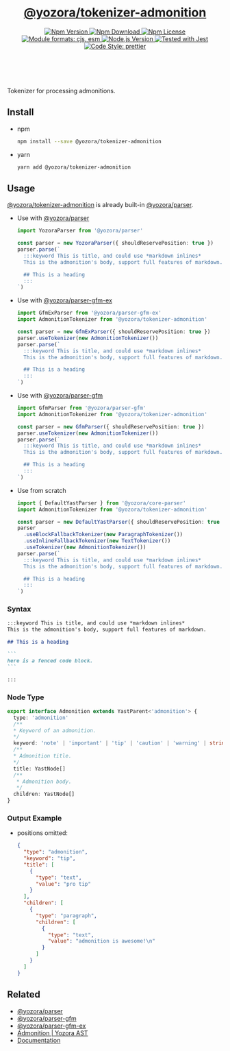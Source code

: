 <header>
  <h1 align="center">
    <a href="https://github.com/guanghechen/yozora/tree/master/tokenizers/admonition#readme">@yozora/tokenizer-admonition</a>
  </h1>
  <div align="center">
    <a href="https://www.npmjs.com/package/@yozora/tokenizer-admonition">
      <img
        alt="Npm Version"
        src="https://img.shields.io/npm/v/@yozora/tokenizer-admonition.svg"
      />
    </a>
    <a href="https://www.npmjs.com/package/@yozora/tokenizer-admonition">
      <img
        alt="Npm Download"
        src="https://img.shields.io/npm/dm/@yozora/tokenizer-admonition.svg"
      />
    </a>
    <a href="https://www.npmjs.com/package/@yozora/tokenizer-admonition">
      <img
        alt="Npm License"
        src="https://img.shields.io/npm/l/@yozora/tokenizer-admonition.svg"
      />
    </a>
    <a href="#install">
      <img
        alt="Module formats: cjs, esm"
        src="https://img.shields.io/badge/module_formats-cjs%2C%20esm-green.svg"
      />
    </a>
    <a href="https://github.com/nodejs/node">
      <img
        alt="Node.js Version"
        src="https://img.shields.io/node/v/@yozora/tokenizer-admonition"
      />
    </a>
    <a href="https://github.com/facebook/jest">
      <img
        alt="Tested with Jest"
        src="https://img.shields.io/badge/tested_with-jest-9c465e.svg"
      />
    </a>
    <a href="https://github.com/prettier/prettier">
      <img
        alt="Code Style: prettier"
        src="https://img.shields.io/badge/code_style-prettier-ff69b4.svg?style=flat-square"
      />
    </a>
  </div>
</header>
<br/>

Tokenizer for processing admonitions.


## Install

* npm

  ```bash
  npm install --save @yozora/tokenizer-admonition
  ```

* yarn

  ```bash
  yarn add @yozora/tokenizer-admonition
  ```

## Usage

[@yozora/tokenizer-admonition][] is already built-in [@yozora/parser][].

* Use with [@yozora/parser]

  ```typescript
  import YozoraParser from '@yozora/parser'

  const parser = new YozoraParser({ shouldReservePosition: true })
  parser.parse(`
    :::keyword This is title, and could use *markdown inlines*
    This is the admonition's body, support full features of markdown.

    ## This is a heading
    :::
  `)
  ```

* Use with [@yozora/parser-gfm-ex]

  ```typescript {2,5}
  import GfmExParser from '@yozora/parser-gfm-ex'
  import AdmonitionTokenizer from '@yozora/tokenizer-admonition'

  const parser = new GfmExParser({ shouldReservePosition: true })
  parser.useTokenizer(new AdmonitionTokenizer())
  parser.parse(`
    :::keyword This is title, and could use *markdown inlines*
    This is the admonition's body, support full features of markdown.

    ## This is a heading
    :::
  `)
  ```

* Use with [@yozora/parser-gfm]

  ```typescript {2,5}
  import GfmParser from '@yozora/parser-gfm'
  import AdmonitionTokenizer from '@yozora/tokenizer-admonition'

  const parser = new GfmParser({ shouldReservePosition: true })
  parser.useTokenizer(new AdmonitionTokenizer())
  parser.parse(`
    :::keyword This is title, and could use *markdown inlines*
    This is the admonition's body, support full features of markdown.

    ## This is a heading
    :::
  `)
  ```

* Use from scratch

  ```typescript {2,8}
  import { DefaultYastParser } from '@yozora/core-parser'
  import AdmonitionTokenizer from '@yozora/tokenizer-admonition'

  const parser = new DefaultYastParser({ shouldReservePosition: true })
  parser
    .useBlockFallbackTokenizer(new ParagraphTokenizer())
    .useInlineFallbackTokenizer(new TextTokenizer())
    .useTokenizer(new AdmonitionTokenizer())
  parser.parse(`
    :::keyword This is title, and could use *markdown inlines*
    This is the admonition's body, support full features of markdown.

    ## This is a heading
    :::
  `)
  ```

### Syntax

````markdown
:::keyword This is title, and could use *markdown inlines*
This is the admonition's body, support full features of markdown.

## This is a heading

```
here is a fenced code block.
```

:::
````

### Node Type

```typescript
export interface Admonition extends YastParent<'admonition'> {
  type: 'admonition'
  /**
  * Keyword of an admonition.
  */
  keyword: 'note' | 'important' | 'tip' | 'caution' | 'warning' | string
  /**
  * Admonition title.
  */
  title: YastNode[]
  /**
   * Admonition body.
   */
  children: YastNode[]
}
```

### Output Example

* positions omitted:

  ```json
  {
    "type": "admonition",
    "keyword": "tip",
    "title": [
      {
        "type": "text",
        "value": "pro tip"
      }
    ],
    "children": [
      {
        "type": "paragraph",
        "children": [
          {
            "type": "text",
            "value": "admonition is awesome!\n"
          }
        ]
      }
    ]
  }
  ```


## Related

* [@yozora/parser][]
* [@yozora/parser-gfm][]
* [@yozora/parser-gfm-ex][]
* [Admonition | Yozora AST][node-type]
* [Documentation][documentation]


[node-type]: http://yozora.guanghechen.com/docs/package/ast#admonition
[documentation]: https://yozora.guanghechen.com/docs/package/tokenizer-admonition

[@yozora/tokenizer-admonition]: https://github.com/guanghechen/yozora/tree/master/tokenizers/admonition#readme
[@yozora/parser]: https://github.com/guanghechen/yozora/tree/master/packages/parser#readme
[@yozora/parser-gfm]: https://github.com/guanghechen/yozora/tree/master/packages/parser-gfm#readme
[@yozora/parser-gfm-ex]: https://github.com/guanghechen/yozora/tree/master/packages/parser-gfm-ex#readme
